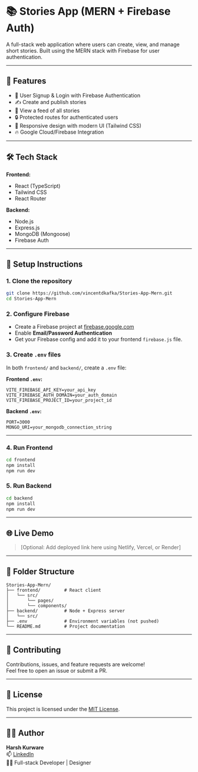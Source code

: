 # 📚 Stories App (MERN + Firebase Auth)

A full-stack web application where users can create, view, and manage short stories. Built using the MERN stack with Firebase for user authentication.

---

## 🚀 Features

- 🔐 User Signup & Login with Firebase Authentication
- ✍️ Create and publish stories
- 🧾 View a feed of all stories
- 🔒 Protected routes for authenticated users
- 🎨 Responsive design with modern UI (Tailwind CSS)
- 🔥 Google Cloud/Firebase Integration

---

## 🛠️ Tech Stack

**Frontend:**
- React (TypeScript)
- Tailwind CSS
- React Router

**Backend:**
- Node.js
- Express.js
- MongoDB (Mongoose)
- Firebase Auth

---

## 🧪 Setup Instructions

### 1. Clone the repository

```bash
git clone https://github.com/vincentdkafka/Stories-App-Mern.git
cd Stories-App-Mern
```

### 2. Configure Firebase

- Create a Firebase project at [firebase.google.com](https://firebase.google.com/)
- Enable **Email/Password Authentication**
- Get your Firebase config and add it to your frontend `firebase.js` file.

### 3. Create `.env` files

In both `frontend/` and `backend/`, create a `.env` file:

**Frontend `.env`:**

```env
VITE_FIREBASE_API_KEY=your_api_key
VITE_FIREBASE_AUTH_DOMAIN=your_auth_domain
VITE_FIREBASE_PROJECT_ID=your_project_id
```

**Backend `.env`:**

```env
PORT=3000
MONGO_URI=your_mongodb_connection_string
```

---

### 4. Run Frontend

```bash
cd frontend
npm install
npm run dev
```

### 5. Run Backend

```bash
cd backend
npm install
npm run dev
```

---

## 🌐 Live Demo

> [Optional: Add deployed link here using Netlify, Vercel, or Render]

---

## 📁 Folder Structure

```
Stories-App-Mern/
├── frontend/         # React client
│   └── src/
│       └── pages/
│       └── components/
├── backend/          # Node + Express server
│   └── src/
├── .env              # Environment variables (not pushed)
└── README.md         # Project documentation
```

---

## 🤝 Contributing

Contributions, issues, and feature requests are welcome!  
Feel free to open an issue or submit a PR.

---

## 📄 License

This project is licensed under the [MIT License](LICENSE).

---

## 🙋‍♂️ Author

**Harsh Kurware**  
📫 [LinkedIn](https://www.linkedin.com/in/harshkurware22)  
🧑‍💻 Full-stack Developer | Designer
